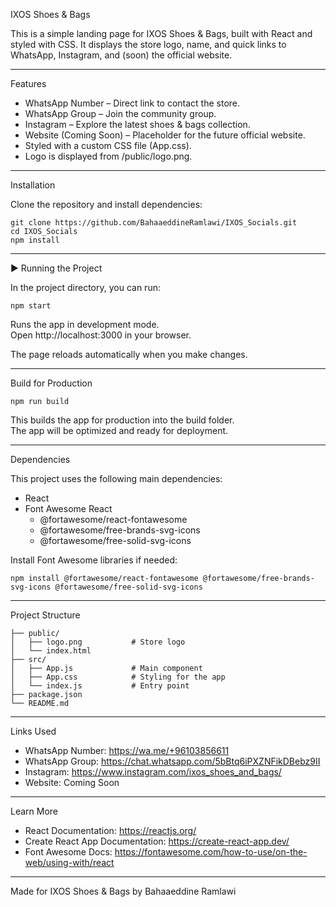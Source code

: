 IXOS Shoes & Bags

This is a simple landing page for IXOS Shoes & Bags, built with React and styled with CSS. It displays the store logo, name, and quick links to WhatsApp, Instagram, and (soon) the official website.

---

Features

- WhatsApp Number – Direct link to contact the store.
- WhatsApp Group – Join the community group.
- Instagram – Explore the latest shoes & bags collection.
- Website (Coming Soon) – Placeholder for the future official website.
- Styled with a custom CSS file (App.css).
- Logo is displayed from /public/logo.png.

---

Installation

Clone the repository and install dependencies:

    git clone https://github.com/BahaaeddineRamlawi/IXOS_Socials.git
    cd IXOS_Socials
    npm install

---

▶️ Running the Project

In the project directory, you can run:

    npm start

Runs the app in development mode.  
Open http://localhost:3000 in your browser.

The page reloads automatically when you make changes.

---

Build for Production

    npm run build

This builds the app for production into the build folder.  
The app will be optimized and ready for deployment.

---

Dependencies

This project uses the following main dependencies:

- React
- Font Awesome React
  - @fortawesome/react-fontawesome
  - @fortawesome/free-brands-svg-icons
  - @fortawesome/free-solid-svg-icons

Install Font Awesome libraries if needed:

    npm install @fortawesome/react-fontawesome @fortawesome/free-brands-svg-icons @fortawesome/free-solid-svg-icons

---

Project Structure

    ├── public/
    │   ├── logo.png           # Store logo
    │   └── index.html
    ├── src/
    │   ├── App.js             # Main component
    │   ├── App.css            # Styling for the app
    │   └── index.js           # Entry point
    ├── package.json
    └── README.md

---

Links Used

- WhatsApp Number: https://wa.me/+96103856611
- WhatsApp Group: https://chat.whatsapp.com/5bBtq6iPXZNFikDBebz9II
- Instagram: https://www.instagram.com/ixos_shoes_and_bags/
- Website: Coming Soon

---

Learn More

- React Documentation: https://reactjs.org/
- Create React App Documentation: https://create-react-app.dev/
- Font Awesome Docs: https://fontawesome.com/how-to-use/on-the-web/using-with/react

---

Made for IXOS Shoes & Bags by Bahaaeddine Ramlawi
